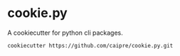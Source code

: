 # cookie.py
A cookiecutter for python cli packages.

```
cookiecutter https://github.com/caipre/cookie.py.git
```
